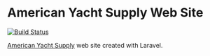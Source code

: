# American Yacht Supply Web Site

[![Build Status](https://travis-ci.org/skyunlimitedinc/ays.svg?branch=master)](https://travis-ci.org/skyunlimitedinc/ays)

[American Yacht Supply][web] web site created with Laravel.

[web]:https://www.americanyachtsupply.com/
